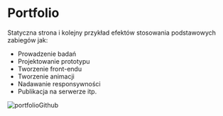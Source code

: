 # Portfolio
 Statyczna strona i kolejny przykład efektów stosowania podstawowych zabiegów jak: 
- Prowadzenie badań
- Projektowanie prototypu   
- Tworzenie front-endu   
- Tworzenie animacji  
- Nadawanie responsywności   
- Publikacja na serwerze itp.  



![portfolioGithub](https://user-images.githubusercontent.com/117179182/207650845-53215991-4c0b-4ef4-87ec-022ce05406e7.png)
